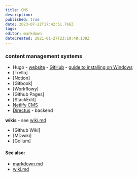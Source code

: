 ```yaml
---
title: CMS
description: 
published: true
date: 2023-07-22T17:42:51.766Z
tags: 
editor: markdown
dateCreated: 2021-01-27T23:19:48.138Z
---
```


### content management systems

- Hugo - [website](http://gohugo.io/) - [GitHub](https://github.com/gohugoio) - [guide to installing on Windows](https://gohugo.io/getting-started/installing#windows)
- [Trello]
- [Notion]
- [Gitbook]
- [Workflowy]
- [Github Pages]
- [StackEdit]
- [Netlify CMS](https://www.netlifycms.org/)
- [Directus](https://directus.io/) - backend

**wikis** - see [wiki.md](wiki.md)
- [Github Wiki]
- [MDwiki]
- [Gollum]

#### See also:
- [markdown.md](markdown.md)
- [wiki.md](wiki.md) 
